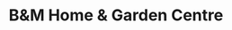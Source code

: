 ---
title: "B&M Home & Garden Centre"
url: /halifax/bundm-home-und-garden-centre/
shop: Haushaltsartikel
---